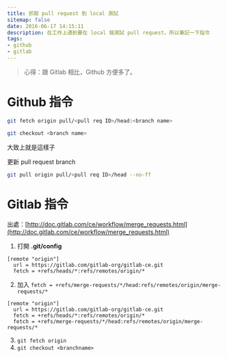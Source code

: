 ```yaml
---
title: 抓取 pull request 到 local 測試
sitemap: false
date: 2016-06-17 14:15:11
description: 在工作上遇到要在 local 端測試 pull request，所以筆記一下指令
tags:
- github
- gitlab
---
```


> 心得：跟 Gitlab 相比，Github 方便多了。

# Github 指令
```sh
git fetch origin pull/<pull req ID>/head:<branch name>

git checkout <branch name>
```
大致上就是這樣子

更新 pull request branch

```sh
git pull origin pull/<pull req ID>/head --no-ff
```

# Gitlab 指令

出處：[http://doc.gitlab.com/ce/workflow/merge_requests.html](http://doc.gitlab.com/ce/workflow/merge_requests.html)

1. 打開 **.git/config**  
```
[remote "origin"]
  url = https://gitlab.com/gitlab-org/gitlab-ce.git
  fetch = +refs/heads/*:refs/remotes/origin/*
```
2. 加入 `fetch = +refs/merge-requests/*/head:refs/remotes/origin/merge-requests/*`  
```
[remote "origin"]
  url = https://gitlab.com/gitlab-org/gitlab-ce.git
  fetch = +refs/heads/*:refs/remotes/origin/*
  fetch = +refs/merge-requests/*/head:refs/remotes/origin/merge-requests/*
```
3. `git fetch origin`
4. `git checkout <branchname>`
